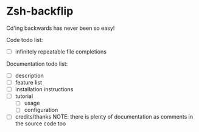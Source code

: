 # Zsh-backflip
Cd'ing backwards has never been so easy!

Code todo list:
- [ ] infinitely repeatable file completions

Documentation todo list:
- [ ] description
- [ ] feature list
- [ ] installation instructions
- [ ] tutorial
    - [ ] usage
    - [ ] configuration
- [ ] credits/thanks
NOTE: there is plenty of documentation as comments in the source code too
